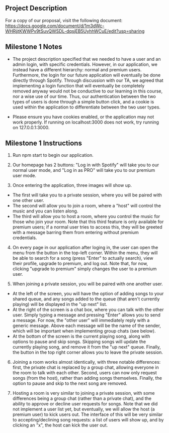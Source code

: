 ## Project Description

For a copy of our proposal, visit the following document: https://docs.google.com/document/d/1m3dWc-WHRjjtKWWPv9tSuvQWSDL-dqsjEB5UyhhWCuE/edit?usp=sharing

## Milestone 1 Notes

* The project description specified that we needed to have a user and an admin login, with specific credentials. However, in our application, we instead have a different hierarchy: normal and premium users. Furthermore, the login for our future application will eventually be done directly through Spotify. Through discussion with our TA, we agreed that implementing a login function that will eventually be completely removed anyway would not be conductive to our learning in this course, nor a wise use of our time. Thus, our authentication between the two types of users is done through a simple button click, and a cookie is used within the application to differentiate between the two user types. 

* Please ensure you have cookies enabled, or the application may not work properly. If running on localhost:3000 does not work, try running on 127.0.0.1:3000. 

## Milestone 1 Instructions

1. Run npm start to begin our application.

2. Our homepage has 2 buttons: "Log in with Spotify" will take you to our normal user mode, and "Log in as PRO" will take you to our premium user mode. 

3. Once entering the application, three images will show up. 
* The first will take you to a private session, where you will be paired with one other user. 
* The second will allow you to join a room, where a "host" will control the music and you can listen along. 
* The third will allow you to host a room, where you control the music for those who join your room. Note that this third feature is only available for premium users; if a normal user tries to access this, they will be greeted with a message barring them from entering without premium credentials. 

4. On every page in our application after loging in, the user can open the menu from the button in the top-left corner. Within the menu, they will be able to search for a song (press "Enter" to actually search), view their profile, upgrade to premium, and log out. Note that, for now, clicking "upgrade to premium" simply changes the user to a premium user. 

5. When joining a private session, you will be paired with one another user. 
* At the left of the screen, you will have the option of adding songs to your shared queue, and any songs added to the queue (that aren't currently playing) will be displayed in the "up next" list. 
* At the right of the screen is a chat box, where you can talk with the other user. Simply typing a message and pressing "Enter" allows you to send a message. For now, the "other user" will immediately reply with a generic message. Above each message will be the name of the sender, which will be important when implementing group chats (see below). 
* At the bottom of the screen is the current playing song, along with options to pause and skip songs. Skipping songs will update the currently playing song, and remove it from the "up next" queue. Finally, the button in the top right corner allows you to leave the private session. 

6. Joining a room works almost identically, with three notable differences: first, the private chat is replaced by a group chat, allowing everyone in the room to talk with each other. Second, users can now only request songs (from the host), rather than adding songs themselves. Finally, the option to pause and skip to the next song are removed. 

7. Hosting a room is very similar to joining a private session, with some differences being a group chat (rather than a private chat), and the ability to approve or decline user requests for songs. Note that we did not implement a user list yet, but eventually, we will allow the host (a premium user) to kick users out. The interface of this will be very similar to accepting/declining song requests: a list of users will show up, and by clicking an "x", the host can kick the user out. 

